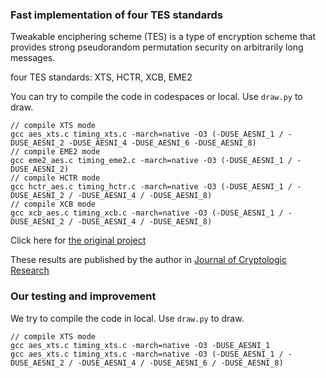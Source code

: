 ### Fast implementation of four TES standards
Tweakable enciphering scheme (TES) is a type of encryption scheme that provides strong pseudorandom permutation security on arbitrarily long messages.

four TES standards: XTS, HCTR, XCB, EME2

You can try to compile the code in codespaces or local. Use `draw.py` to draw.

```
// compile XTS mode
gcc aes_xts.c timing_xts.c -march=native -O3 (-DUSE_AESNI_1 / -DUSE_AESNI_2 -DUSE_AESNI_4 -DUSE_AESNI_6 -DUSE_AESNI_8)
// compile EME2 mode
gcc eme2_aes.c timing_eme2.c -march=native -O3 (-DUSE_AESNI_1 / -DUSE_AESNI_2)
// compile HCTR mode
gcc hctr_aes.c timing_hctr.c -march=native -O3 (-DUSE_AESNI_1 / -DUSE_AESNI_2 / -DUSE_AESNI_4 / -DUSE_AESNI_8)
// compile XCB mode
gcc xcb_aes.c timing_xcb.c -march=native -O3 (-DUSE_AESNI_1 / -DUSE_AESNI_2 / -DUSE_AESNI_4 / -DUSE_AESNI_8)
```

Click here for [the original project](https://github.com/xurz97/TES/tree/main)

These results are published by the author in [Journal of Cryptologic Research](http://www.jcr.cacrnet.org.cn/CN/10.13868/j.cnki.jcr.000789)

### Our testing and improvement

We try to compile the code in local. Use `draw.py` to draw.

```
// compile XTS mode
gcc aes_xts.c timing_xts.c -march=native -O3 -DUSE_AESNI_1
gcc aes_xts.c timing_xts.c -march=native -O3 (-DUSE_AESNI_1 / -DUSE_AESNI_2 / -DUSE_AESNI_4 / -DUSE_AESNI_6 / -DUSE_AESNI_8)
```

